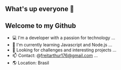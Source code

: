 ## What's up everyone 👋
## Welcome to my Github

- 💻 I'm a developer with a passion for technology ...
- 📝 I'm currently learning Javascript and Node.js ...
- 🚀 Looking for challenges and interesting projects ...
- 📫 Contact: @freitarthur176@gmail.com ...
- 🌎 Location: Brasil
